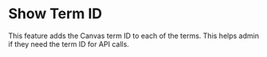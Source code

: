 # Show Term ID

This feature adds the Canvas term ID to each of the terms. This helps admin if they need the term ID for API calls.